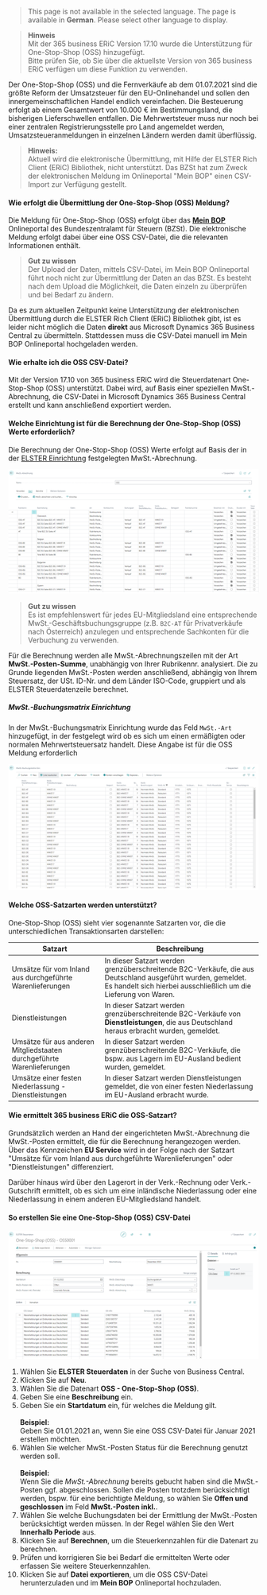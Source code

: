 > This page is not available in the selected language. The page is available in **German**. Please select other language to display.

> **Hinweis**<br>Mit der 365 business ERiC Version 17.10 wurde die Unterstützung für One-Stop-Shop (OSS) hinzugefügt.<br>Bitte prüfen Sie, ob Sie über die aktuellste Version von 365 business ERiC verfügen um diese Funktion zu verwenden.

Der One-Stop-Shop (OSS) und die Fernverkäufe ab dem 01.07.2021 sind die größte Reform der Umsatzsteuer für den EU-Onlinehandel und sollen den innergemeinschaftlichen Handel endlich vereinfachen. Die Besteuerung erfolgt ab einem Gesamtwert von 10.000 € im Bestimmungsland, die bisherigen Lieferschwellen entfallen. Die Mehrwertsteuer muss nur noch bei einer zentralen Registrierungsstelle pro Land angemeldet werden, Umsatzsteueranmeldungen in einzelnen Ländern werden damit überflüssig.

>**Hinweis:**<br>Aktuell wird die elektronische Übermittlung, mit Hilfe der ELSTER Rich Client (ERiC) Bibliothek, nicht unterstützt. Das BZSt hat zum Zweck der elektronischen Meldung im Onlineportal "Mein BOP" einen CSV-Import zur Verfügung gestellt.

#### Wie erfolgt die Übermittlung der One-Stop-Shop (OSS) Meldung?

Die Meldung für One-Stop-Shop (OSS) erfolgt über das [**Mein BOP**](https://www.elster.de/bportal/login/softpse) Onlineportal des Bundeszentralamt für Steuern (BZSt). Die elektronische Meldung erfolgt dabei über eine OSS CSV-Datei, die die relevanten Informationen enthält.

> **Gut zu wissen**<br>Der Upload der Daten, mittels CSV-Datei, im Mein BOP Onlineportal führt noch nicht zur Übermittlung der Daten an das BZSt. Es besteht nach dem Upload die Möglichkeit, die Daten einzeln zu überprüfen und bei Bedarf zu ändern.

Da es zum aktuellen Zeitpunkt keine Unterstützung der elektronischen Übermittlung durch die ELSTER Rich Client (ERiC) Bibliothek gibt, ist es leider nicht möglich die Daten **direkt** aus Microsoft Dynamics 365 Business Central zu übermitteln.
Stattdessen muss die CSV-Datei manuell im Mein BOP Onlineportal hochgeladen werden.

#### Wie erhalte ich die OSS CSV-Datei?

Mit der Version 17.10 von 365 business ERiC wird die Steuerdatenart One-Stop-Shop (OSS) unterstützt. Dabei wird, auf Basis einer speziellen MwSt.-Abrechnung, die CSV-Datei in Microsoft Dynamics 365 Business Central erstellt und kann anschließend exportiert werden.

#### Welche Einrichtung ist für die Berechnung der One-Stop-Shop (OSS) Werte erforderlich?

Die Berechnung der One-Stop-Shop (OSS) Werte erfolgt auf Basis der in der [ELSTER Einrichtung](../setup/) festgelegten MwSt.-Abrechnung.

![OSS MwSt.-Abrechnung](/assets/images/365-business-eric/cacd50a60a6113e35c9371fb5e86bdc83d421bc2f9fd4e8329bc7810d526da60.png)

> **Gut zu wissen**<br>Es ist empfehlenswert für jedes EU-Mitgliedsland eine entsprechende MwSt.-Geschäftsbuchungsgruppe (z.B. `B2C-AT` für Privatverkäufe nach Österreich) anzulegen und entsprechende Sachkonten für die Verbuchung zu verwenden.

Für die Berechnung werden alle MwSt.-Abrechnungszeilen mit der Art **MwSt.-Posten-Summe**, unabhängig von Ihrer Rubrikennr. analysiert. Die zu Grunde liegenden MwSt.-Posten werden anschließend, abhängig von Ihrem Steuersatz, der USt. ID-Nr. und dem Länder ISO-Code, gruppiert und als ELSTER Steuerdatenzeile berechnet.

##### MwSt.-Buchungsmatrix Einrichtung

In der MwSt.-Buchungsmatrix Einrichtung wurde das Feld `MwSt.-Art` hinzugefügt, in der festgelegt wird ob es sich um einen ermäßigten oder normalen Mehrwertsteuersatz handelt.
Diese Angabe ist für die OSS Meldung erforderlich

![MwSt.-Buchungsmatrix Einrichtung](/assets/images/365-business-eric/87595300685965a54d95ac2fa299bed22aec81fed15d8ab7791c80edd2b81aed.png)  

#### Welche OSS-Satzarten werden unterstützt?

One-Stop-Shop (OSS) sieht vier sogenannte Satzarten vor, die die unterschiedlichen Transaktionsarten darstellen:

| Satzart | Beschreibung | 
| --- | --- | 
| Umsätze für vom Inland aus durchgeführte Warenlieferungen | In dieser Satzart werden grenzüberschreitende B2C-Verkäufe, die aus Deutschland ausgeführt wurden, gemeldet. Es handelt sich hierbei ausschließlich um die Lieferung von Waren. | 
| Dienstleistungen | In dieser Satzart werden grenzüberschreitende B2C-Verkäufe von **Dienstleistungen**, die aus Deutschland heraus erbracht wurden, gemeldet. | 
| Umsätze für aus anderen Mitgliedstaaten durchgeführte Warenlieferungen | In dieser Satzart werden grenzüberschreitende B2C-Verkäufe, die bspw. aus Lagern im EU-Ausland bedient wurden, gemeldet. |
| Umsätze einer festen Niederlassung - Dienstleistungen | In dieser Satzart werden Dienstleistungen gemeldet, die von einer festen Niederlassung im EU-Ausland erbracht wurde. |

#### Wie ermittelt 365 business ERiC die OSS-Satzart?

Grundsätzlich werden an Hand der eingerichteten MwSt.-Abrechnung die MwSt.-Posten ermittelt, die für die Berechnung herangezogen werden. Über das Kennzeichen **EU Service** wird in der Folge nach der Satzart "Umsätze für vom Inland aus durchgeführte Warenlieferungen" oder "Dienstleistungen" differenziert.

Darüber hinaus wird über den Lagerort in der Verk.-Rechnung oder Verk.-Gutschrift ermittelt, ob es sich um eine inländische Niederlassung oder eine Niederlassung in einem anderen EU-Mitgliedsland handelt.

#### So erstellen Sie eine One-Stop-Shop (OSS) CSV-Datei

![One-Stop-Shop (OSS) in der ELSTER Steuerdaten Karte](/assets/images/365-business-eric/873e116f44dfd2428f2452de4fb82662d3d168beaa3b3a7cfef23f3debeddf5c.png)  

1. Wählen Sie **ELSTER Steuerdaten** in der Suche von Business Central.
2. Klicken Sie auf **Neu**.
3. Wählen Sie die Datenart **OSS - One-Stop-Shop (OSS)**.
4. Geben Sie eine **Beschreibung** ein.
5. Geben Sie ein **Startdatum** ein, für welches die Meldung gilt.<br><br>**Beispiel:**<br>Geben Sie 01.01.2021 an, wenn Sie eine OSS CSV-Datei für Januar 2021 erstellen möchten.
6. Wählen Sie welcher MwSt.-Posten Status für die Berechnung genutzt werden soll.<br><br>**Beispiel:**<br>Wenn Sie die *MwSt.-Abrechnung* bereits gebucht haben sind die MwSt.-Posten ggf. abgeschlossen. Sollen die Posten trotzdem berücksichtigt werden, bspw. für eine berichtigte Meldung, so wählen Sie **Offen und geschlossen** im Feld **MwSt.-Posten inkl.**.
7. Wählen Sie welche Buchungsdaten bei der Ermittlung der MwSt.-Posten berücksichtigt werden müssen. In der Regel wählen Sie den Wert **Innerhalb Periode** aus.
8. Klicken Sie auf **Berechnen**, um die Steuerkennzahlen für die Datenart zu berechnen.
9. Prüfen und korrigieren Sie bei Bedarf die ermittelten Werte oder erfassen Sie weitere Steuerkennzahlen.
10. Klicken Sie auf **Datei exportieren**, um die OSS CSV-Datei herunterzuladen und im **Mein BOP** Onlineportal hochzuladen.
